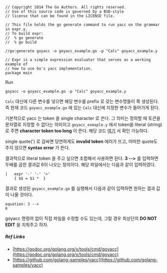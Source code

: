 ```$xslt
// Copyright 2014 The Go Authors. All rights reserved.
// Use of this source code is governed by a BSD-style
// license that can be found in the LICENSE file.

// This file holds the go generate command to run yacc on the grammar in expr.y.
// To build expr:
//	% go generate
//	% go build

//go:generate goyacc -o goyacc_example.go -p "Calc" goyacc_example.y

// Expr is a simple expression evaluator that serves as a working example of
// how to use Go's yacc implementation.
package main
```


Run
```
goyacc -o goyacc_example.go -p "Calc" goyacc_example.y
```

<code>Calc</code> 대신에 다른 변수를 넣으면 해당 변수를 prefix 로 갖는 변수명들이 쭉 생성된다.
즉 현재 코드 <code>goyacc_example.go</code> 에 있는 <code>Calc</code> 대신에 지정한 변수가 들어가게 된다.
  
기본적으로 yacc 는 token 을 single character 로 쓴다. 그 의미는 정의할 때 토큰을 문자열로 지정할 수 없다는 의미이고 <code>goyacc_exmaple.y</code> 에서 
token을 literal (string) 로 주면 __character token too long__ 이 뜬다. 해당 코드 [여기](https://github.com/golang/tools/blob/master/cmd/goyacc/yacc.go#L806) 서 확인 가능하다. 

single quote(') 로 감싸면 당연하게도 __invalid token__ 에러가 뜨고, 어떠한 quote도 주지 않으면 __syntax error__ 가 뜬다. 

결과적으로 literal token 을 주고 싶으면 조합해서 사용하면 된다. __3 -->__ 를 입력하면 두배를 곱한 결과값 6이 나오는 정의이다.
해당 파일에서는 다음과 같이 입력하였다.

<pre><code>|   expr '-' '-' '>'
    { $$ = $1 *  }
</code></pre>


결과로 생성된 <code>goyacc_example.go</code> 를 실행해서 다음과 같이 입력하면 원하는 결과 값이 나올 것이다.

<pre><code>equation: 3 -->
6
</code></pre>

goyacc 명령어 없이 직접 파일을 수정할 수도 있는데, 그럴 경우 최상단의 __DO NOT EDIT__ 을 지워주고 하자.

##### Ref Links
- [https://godoc.org/golang.org/x/tools/cmd/goyacc](https://godoc.org/golang.org/x/tools/cmd/goyacc)
- [https://github.com/golang-samples/yacc](https://github.com/golang-samples/yacc)
